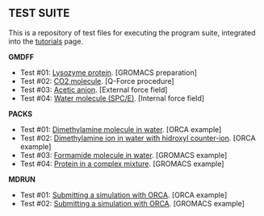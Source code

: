 ## TEST SUITE

This is a repository of test files for executing the program suite, integrated into the [tutorials](https://github.com/otaviolsantana/solvate/tree/main/tutorials) page.

**GMDFF**

* Test #01: [Lysozyme protein](https://github.com/otaviolsantana/solvate/tree/main/tests/examples/1_GMDFF_Test01). [GROMACS preparation]
* Test #02: [CO2 molecule](https://github.com/otaviolsantana/solvate/tree/main/tests/examples/1_GMDFF_Test02). [Q-Force procedure]
* Test #03: [Acetic anion](https://github.com/otaviolsantana/solvate/tree/main/tests/examples/1_GMDFF_Test03). [External force field]
* Test #04: [Water molecule (SPC/E)](https://github.com/otaviolsantana/solvate/tree/main/tests/examples/1_GMDFF_Test04). [Internal force field]


**PACKS**

* Test #01: [Dimethylamine molecule in water](https://github.com/otaviolsantana/solvate/tree/main/tests/examples/2_PACKS_Test01). [ORCA example]
* Test #02: [Dimethylamine ion in water with hidroxyl counter-ion](https://github.com/otaviolsantana/solvate/tree/main/tests/examples/2_PACKS_Test02). [ORCA example]
* Test #03: [Formamide molecule in water](https://github.com/otaviolsantana/solvate/tree/main/tests/examples/2_PACKS_Test03). [GROMACS example]
* Test #04: [Protein in a complex mixture](https://github.com/otaviolsantana/solvate/tree/main/tests/examples/2_PACKS_Test04). [GROMACS example]


**MDRUN**

* Test #01: [Submitting a simulation with ORCA](https://github.com/otaviolsantana/solvate/tree/main/tests/examples/3_MDRUN_Test01). [ORCA example]
* Test #02: [Submitting a simulation with ORCA](https://github.com/otaviolsantana/solvate/tree/main/tests/examples/3_MDRUN_Test02). [GROMACS example]
